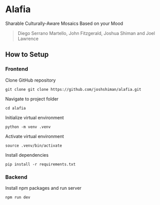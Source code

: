 # Alafia
Sharable Culturally-Aware Mosaics Based on your Mood
> Diego Serrano Martello, John Fitzgerald, Joshua Shiman and Joel Lawrence

## How to Setup

### Frontend

Clone GitHub repository

`git clone git clone https://github.com/joshshiman/alafia.git`

Navigate to project folder

`cd alafia`

Initialize virtual environment

`python -m venv .venv`

Activate virtual environment

`source .venv/bin/activate`

Install dependencies

`pip install -r requirements.txt`

### Backend

Install npm packages and run server

`npm run dev`